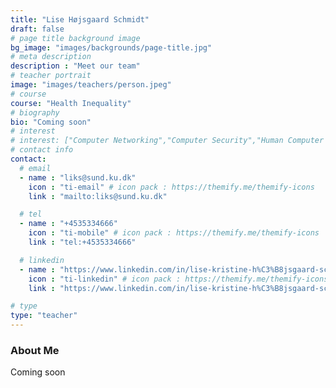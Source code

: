 ```yaml
---
title: "Lise Højsgaard Schmidt"
draft: false
# page title background image
bg_image: "images/backgrounds/page-title.jpg"
# meta description
description : "Meet our team"
# teacher portrait
image: "images/teachers/person.jpeg"
# course
course: "Health Inequality"
# biography
bio: "Coming soon"
# interest
# interest: ["Computer Networking","Computer Security","Human Computer Interfacing"]
# contact info
contact:
  # email
  - name : "liks@sund.ku.dk"
    icon : "ti-email" # icon pack : https://themify.me/themify-icons
    link : "mailto:liks@sund.ku.dk"

  # tel
  - name : "+4535334666"
    icon : "ti-mobile" # icon pack : https://themify.me/themify-icons
    link : "tel:+4535334666"

  # linkedin
  - name : "https://www.linkedin.com/in/lise-kristine-h%C3%B8jsgaard-schmidt-49861259/"
    icon : "ti-linkedin" # icon pack : https://themify.me/themify-icons
    link : "https://www.linkedin.com/in/lise-kristine-h%C3%B8jsgaard-schmidt-49861259/"

# type
type: "teacher"
---
```


### About Me

Coming soon